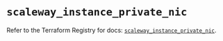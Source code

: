 # `scaleway_instance_private_nic`

Refer to the Terraform Registry for docs: [`scaleway_instance_private_nic`](https://registry.terraform.io/providers/scaleway/scaleway/2.49.0/docs/resources/instance_private_nic).
